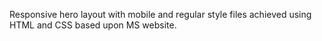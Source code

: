 Responsive hero layout with mobile and regular style files achieved using HTML and CSS based upon MS website.  
